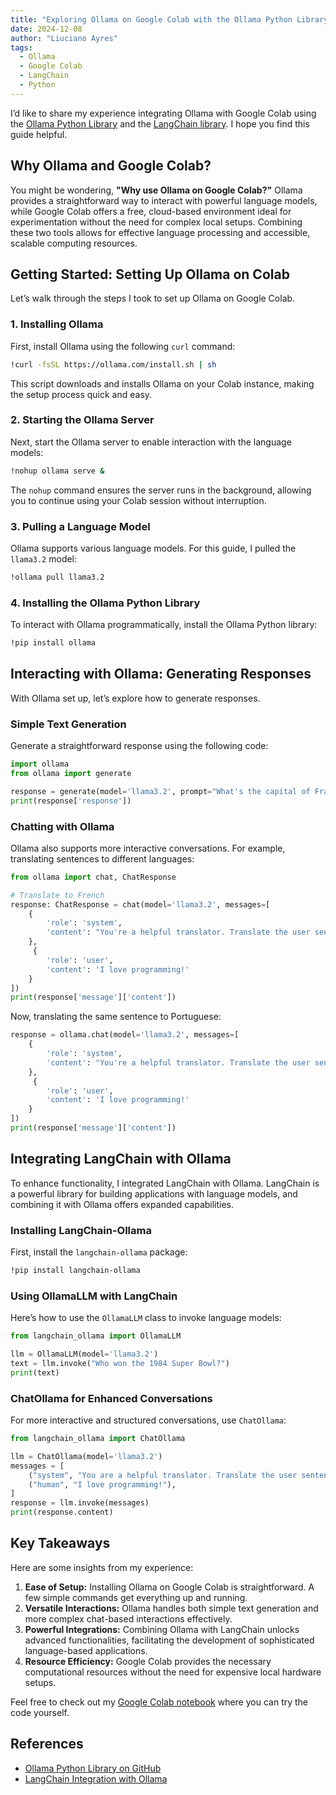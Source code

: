 ```yaml
---
title: "Exploring Ollama on Google Colab with the Ollama Python Library and LangChain"
date: 2024-12-08
author: "Liuciano Ayres"
tags:
  - Ollama
  - Google Colab
  - LangChain
  - Python
---
```


I’d like to share my experience integrating Ollama with Google Colab using the [Ollama Python Library](https://github.com/ollama/ollama-python) and the [LangChain library](https://python.langchain.com/docs/integrations/providers/ollama/). I hope you find this guide helpful.

## Why Ollama and Google Colab?

You might be wondering, **"Why use Ollama on Google Colab?"** Ollama provides a straightforward way to interact with powerful language models, while Google Colab offers a free, cloud-based environment ideal for experimentation without the need for complex local setups. Combining these two tools allows for effective language processing and accessible, scalable computing resources.

## Getting Started: Setting Up Ollama on Colab

Let’s walk through the steps I took to set up Ollama on Google Colab.

### 1. Installing Ollama

First, install Ollama using the following `curl` command:

```bash
!curl -fsSL https://ollama.com/install.sh | sh
```

This script downloads and installs Ollama on your Colab instance, making the setup process quick and easy.

### 2. Starting the Ollama Server

Next, start the Ollama server to enable interaction with the language models:

```bash
!nohup ollama serve &
```

The `nohup` command ensures the server runs in the background, allowing you to continue using your Colab session without interruption.

### 3. Pulling a Language Model

Ollama supports various language models. For this guide, I pulled the `llama3.2` model:

```bash
!ollama pull llama3.2
```

### 4. Installing the Ollama Python Library

To interact with Ollama programmatically, install the Ollama Python library:

```bash
!pip install ollama
```

## Interacting with Ollama: Generating Responses

With Ollama set up, let’s explore how to generate responses.

### Simple Text Generation

Generate a straightforward response using the following code:

```python
import ollama
from ollama import generate

response = generate(model='llama3.2', prompt="What's the capital of France?")
print(response['response'])
```

### Chatting with Ollama

Ollama also supports more interactive conversations. For example, translating sentences to different languages:

```python
from ollama import chat, ChatResponse

# Translate to French
response: ChatResponse = chat(model='llama3.2', messages=[
    {
        'role': 'system',
        'content': "You're a helpful translator. Translate the user sentence to French."
    },
     {
        'role': 'user',
        'content': 'I love programming!'
    }
])
print(response['message']['content'])
```

Now, translating the same sentence to Portuguese:

```python
response = ollama.chat(model='llama3.2', messages=[
    {
        'role': 'system',
        'content': "You're a helpful translator. Translate the user sentence to Portuguese."
    },
     {
        'role': 'user',
        'content': 'I love programming!'
    }
])
print(response['message']['content'])
```

## Integrating LangChain with Ollama

To enhance functionality, I integrated LangChain with Ollama. LangChain is a powerful library for building applications with language models, and combining it with Ollama offers expanded capabilities.

### Installing LangChain-Ollama

First, install the `langchain-ollama` package:

```bash
!pip install langchain-ollama
```

### Using OllamaLLM with LangChain

Here’s how to use the `OllamaLLM` class to invoke language models:

```python
from langchain_ollama import OllamaLLM

llm = OllamaLLM(model='llama3.2')
text = llm.invoke("Who won the 1984 Super Bowl?")
print(text)
```

### ChatOllama for Enhanced Conversations

For more interactive and structured conversations, use `ChatOllama`:

```python
from langchain_ollama import ChatOllama

llm = ChatOllama(model='llama3.2')
messages = [
    ("system", "You are a helpful translator. Translate the user sentence to Spanish."),
    ("human", "I love programming!"),
]
response = llm.invoke(messages)
print(response.content)
```

## Key Takeaways

Here are some insights from my experience:

1. **Ease of Setup:** Installing Ollama on Google Colab is straightforward. A few simple commands get everything up and running.
2. **Versatile Interactions:** Ollama handles both simple text generation and more complex chat-based interactions effectively.
3. **Powerful Integrations:** Combining Ollama with LangChain unlocks advanced functionalities, facilitating the development of sophisticated language-based applications.
4. **Resource Efficiency:** Google Colab provides the necessary computational resources without the need for expensive local hardware setups.

Feel free to check out my [Google Colab notebook](https://colab.research.google.com/drive/1a3nAnxyyT9u52NPiXC6vwOz--eDkDq4s?usp=sharing) where you can try the code yourself.

## References

- [Ollama Python Library on GitHub](https://github.com/ollama/ollama-python)
- [LangChain Integration with Ollama](https://python.langchain.com/docs/integrations/providers/ollama/)
